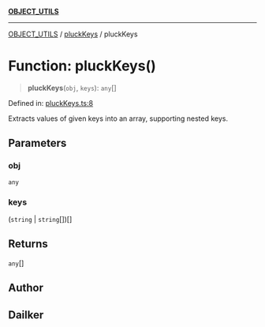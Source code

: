 [**OBJECT_UTILS**](../../README.md)

***

[OBJECT_UTILS](../../README.md) / [pluckKeys](../README.md) / pluckKeys

# Function: pluckKeys()

> **pluckKeys**(`obj`, `keys`): `any`[]

Defined in: [pluckKeys.ts:8](https://github.com/dailker/everyutil/blob/0531b9744e97cf76b2fb0fb9c6a72c61ec9e2b23/src/object/pluckKeys.ts#L8)

Extracts values of given keys into an array, supporting nested keys.

## Parameters

### obj

`any`

### keys

(`string` \| `string`[])[]

## Returns

`any`[]

## Author

## Dailker
